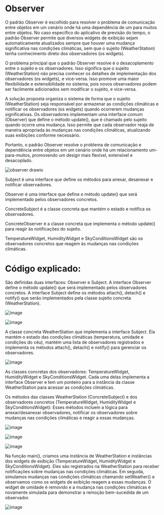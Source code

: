 <h1/>Observer</h1>

O padrão Observer é escolhido para resolver o problema de comunicação entre objetos em um cenário onde há uma dependência de um para muitos entre objetos. No caso específico do aplicativo de previsão do tempo, o padrão Observer permite que diversos widgets de exibição sejam automaticamente atualizados sempre que houver uma mudança significativa nas condições climáticas, sem que o sujeito (WeatherStation) tenha conhecimento direto dos observadores (os widgets).

O problema principal que o padrão Observer resolve é o desacoplamento entre o sujeito e os observadores. Isso significa que o sujeito (WeatherStation) não precisa conhecer os detalhes de implementação dos observadores (os widgets), e vice-versa. Isso promove uma maior flexibilidade e extensibilidade no sistema, pois novos observadores podem ser facilmente adicionados sem modificar o sujeito, e vice-versa.

A solução proposta organiza o sistema de forma que o sujeito (WeatherStation) seja responsável por armazenar as condições climáticas e notificar os observadores (os widgets) quando ocorrerem mudanças significativas. Os observadores implementam uma interface comum (Observer) que define o método update(), que é chamado pelo sujeito quando ocorre uma mudança. Isso permite que cada observador reaja de maneira apropriada às mudanças nas condições climáticas, atualizando suas exibições conforme necessário.

Portanto, o padrão Observer resolve o problema de comunicação e dependência entre objetos em um cenário onde há um relacionamento um-para-muitos, promovendo um design mais flexível, extensível e desacoplado.

![observer drawio](https://github.com/MagalhaesExe/Padroes_de_Projeto/assets/125324885/69d419c9-e5d6-4e2a-9aad-dd67a73613e3)


Subject é uma interface que define os métodos para anexar, desanexar e notificar observadores.

Observer é uma interface que define o método update() que será implementado pelos observadores concretos.

ConcreteSubject é a classe concreta que mantém o estado e notifica os observadores.

ConcreteObserver é a classe concreta que implementa o método update() para reagir às notificações do sujeito.

TemperatureWidget, HumidityWidget e SkyConditionsWidget são os observadores concretos que reagem às mudanças nas condições climáticas.

<h1/>Código explicado:</h1>

São definidas duas interfaces: Observer e Subject. A interface Observer define o método update() que será implementado pelos observadores concretos. A interface Subject define os métodos attach(), detach() e notify() que serão implementados pela classe sujeito concreta (WeatherStation).

![image](https://github.com/MagalhaesExe/Padroes_de_Projeto/assets/125324885/69ee58a9-8b66-4237-ae43-718307012b76)

![image](https://github.com/MagalhaesExe/Padroes_de_Projeto/assets/125324885/e3eaef81-bc2b-4897-899a-9e20827ac0d9)


A classe concreta WeatherStation que implementa a interface Subject. Ela mantém o estado das condições climáticas (temperatura, umidade e condições do céu), mantém uma lista de observadores registrados e implementa os métodos attach(), detach() e notify() para gerenciar os observadores.

![image](https://github.com/MagalhaesExe/Padroes_de_Projeto/assets/125324885/2095258c-b604-479f-ae33-db054e308889)


As classes concretas dos observadores: TemperatureWidget, HumidityWidget e SkyConditionsWidget. Cada uma delas implementa a interface Observer e tem um ponteiro para a instância da classe WeatherStation para acessar as condições climáticas.

Os métodos das classes WeatherStation (ConcreteSubject) e dos observadores concretos (TemperatureWidget, HumidityWidget e SkyConditionsWidget): Esses métodos incluem a lógica para anexar/desanexar observadores, notificar os observadores sobre mudanças nas condições climáticas e reagir a essas mudanças.


![image](https://github.com/MagalhaesExe/Padroes_de_Projeto/assets/125324885/dc1e168a-b112-444e-b75e-6e1141bdbd66)

![image](https://github.com/MagalhaesExe/Padroes_de_Projeto/assets/125324885/0524f291-e538-4d60-bd18-9b85d8f43d57)

![image](https://github.com/MagalhaesExe/Padroes_de_Projeto/assets/125324885/96f88356-6b61-4b14-869d-955e627494ce)


Na função main(), criamos uma instância de WeatherStation e instâncias dos widgets de exibição (TemperatureWidget, HumidityWidget e SkyConditionsWidget). Eles são registrados na WeatherStation para receber notificações sobre mudanças nas condições climáticas. Em seguida, simulamos mudanças nas condições climáticas chamando setWeather() e observamos como os widgets de exibição reagem a essas mudanças. O widget de umidade é removido e a mudança nas condições climáticas é novamente simulada para demonstrar a remoção bem-sucedida de um observador.

![image](https://github.com/MagalhaesExe/Padroes_de_Projeto/assets/125324885/e5ddd37c-b646-4622-85ba-9a5ca68240b9)
